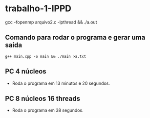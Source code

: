 # trabalho-1-IPPD

gcc -fopenmp arquivo2.c -lpthread && ./a.out

## Comando para rodar o programa e gerar uma saída
    g++ main.cpp -o main && ./main >a.txt

## PC 4 núcleos
 - Roda o programa em 13 minutos e 20 segundos. 

## PC 8 núcleos 16 threads
- Roda o programa em 38 segundos.